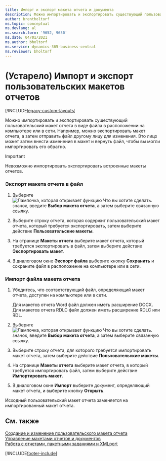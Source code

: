 ```yaml
---
title: Импорт и экспорт макета отчета и документа
description: Можно импортировать и экспортировать существующий пользовательский макет отчета в виде файла в расположении на компьютере или в сети.
author: brentholtorf
ms.topic: conceptual
ms.devlang: al
ms.search.form: '9652, 9650'
ms.date: 04/01/2021
ms.author: bholtorf
ms.service: dynamics-365-business-central
ms.reviewer: bholtorf
---
```

# <a name="legacy-import-and-export-custom-report-layouts"></a>(Устарело) Импорт и экспорт пользовательских макетов отчетов

[!INCLUDE[legacy-custom-layouts](includes/legacy-custom-layouts.md)]

Можно импортировать и экспортировать существующий пользовательский макет отчета в виде файла в расположении на компьютере или в сети. Например, можно экспортировать макет отчета, а затем отправить файл другому лицу для изменения. Это лицо может затем внести изменения в макет и вернуть файл, чтобы вы могли импортировать его обратно.  

> [!IMPORTANT]  
>  Невозможно импортировать экспортировать встроенные макеты отчетов.  

### <a name="to-export-a-report-layout-to-a-file"></a>Экспорт макета отчета в файл

1.  Выберите ![Лампочка, которая открывает функцию Что вы хотите сделать.](media/ui-search/search_small.png "Что вы хотите сделать") значок, введите **Выбор макета отчета**, а затем выберите связанную ссылку.  

2.  Выберите строку отчета, которая содержит пользовательский макет отчета, который требуется экспортировать, затем выберите действие **Пользовательские макеты**.  

3.  На странице **Макеты отчета** выберите макет отчета, который требуется экспортировать в файл, затем выберите действие **Экспортировать макет**.  

4.  В диалоговом окне **Экспорт файла** выберите кнопку **Сохранить** и сохраните файл в расположение на компьютере или в сети.  

### <a name="to-import-a-report-layout-file"></a>Импорт файла макета отчета

1.  Убедитесь, что соответствующий файл, определяющий макет отчета, доступен на компьютере или в сети.  

     Для макетов отчета Word файл должен иметь расширение DOCX. Для макетов отчета RDLC файл должен иметь расширение RDLC или RDL.  

2.  Выберите ![Лампочка, которая открывает функцию Что вы хотите сделать.](media/ui-search/search_small.png "Что вы хотите сделать") значок, введите **Выбор макета отчета**, а затем выберите связанную ссылку.  

3.  Выберите строку отчета, для которого требуется импортировать макет отчета, затем выберите действие **Пользовательские макеты**.  

4.  На странице **Макеты отчета** выберите макет отчета, в который требуется импортировать файл, затем выберите действие **Импортировать макет**.  

5.  В диалоговом окне **Импорт** выберите документ, определяющий макет отчета, и выберите кнопку **Открыть**.  

 Исходный пользовательский макет отчета заменяется на импортированный макет отчета.  

## <a name="see-also"></a>См. также

[Создание и изменение пользовательского макета отчета](ui-how-create-custom-report-layout.md)   
[Управление макетами отчетов и документов](ui-manage-report-layouts.md)  
[Работа с отчетами, пакетными заданиями и XMLport](ui-work-report.md)    


[!INCLUDE[footer-include](includes/footer-banner.md)]
